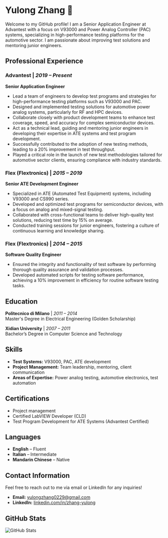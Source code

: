 # Yulong Zhang 👋

Welcome to my GitHub profile! I am a Senior Application Engineer at Advantest with a focus on V93000 and Power Analog Controller (PAC) systems, specializing in high-performance testing platforms for the automotive sector. I am passionate about improving test solutions and mentoring junior engineers.

## Professional Experience

### Advantest | *2019 – Present*  
**Senior Application Engineer**

- Lead a team of engineers to develop test programs and strategies for high-performance testing platforms such as V93000 and PAC.
- Designed and implemented testing solutions for automotive power analog systems, particularly for RF and HPC devices.
- Collaborate closely with product development teams to enhance test coverage, speed, and accuracy for complex semiconductor devices.
- Act as a technical lead, guiding and mentoring junior engineers in developing their expertise in ATE systems and test program development.
- Successfully contributed to the adoption of new testing methods, leading to a 20% improvement in test throughput.
- Played a critical role in the launch of new test methodologies tailored for automotive sector clients, ensuring compliance with industry standards.

### Flex (Flextronics) | *2015 – 2019*  
**Senior ATE Development Engineer**

- Specialized in ATE (Automated Test Equipment) systems, including V93000 and CS990 series.
- Developed and optimized test programs for semiconductor devices, with a focus on analog and mixed-signal testing.
- Collaborated with cross-functional teams to deliver high-quality test solutions, reducing test time by 15% on average.
- Conducted training sessions for junior engineers, fostering a culture of continuous learning and knowledge sharing.

### Flex (Flextronics) | *2014 – 2015*  
**Software Quality Engineer**

- Ensured the integrity and functionality of test software by performing thorough quality assurance and validation processes.
- Developed automated scripts for testing software performance, achieving a 10% improvement in efficiency for routine software testing tasks.

## Education

**Politecnico di Milano** | *2011 – 2014*  
Master's Degree in Electrical Engineering (Golden Scholarship)

**Xidian University** | *2007 – 2011*  
Bachelor’s Degree in Computer Science and Technology

## Skills

- **Test Systems:** V93000, PAC, ATE development
- **Project Management:** Team leadership, mentoring, client communication
- **Areas of Expertise:** Power analog testing, automotive electronics, test automation

## Certifications

- Project management
- Certified LabVIEW Developer (CLD)
- Test Program Development for ATE Systems (Advantest Certified)

## Languages

- **English** – Fluent
- **Italian** – Intermediate
- **Mandarin Chinese** – Native

## Contact Information

Feel free to reach out to me via email or LinkedIn for any inquiries!

- **Email:** yulongzhang0229@gmail.com
- **LinkedIn:** [linkedin.com/in/zhang-yulong](https://www.linkedin.com/in/zhang-yulong/)


## GitHub Stats

![GitHub Stats](https://github-readme-stats.vercel.app/api?username=yulongzhang&show_icons=true&theme=radical)
